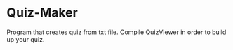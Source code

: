 # Quiz-Maker
Program that creates quiz from txt file. Compile QuizViewer in order to build up your quiz.
